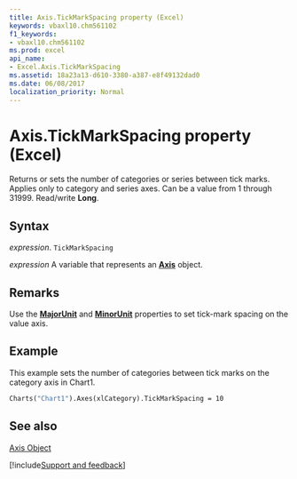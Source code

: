 ```yaml
---
title: Axis.TickMarkSpacing property (Excel)
keywords: vbaxl10.chm561102
f1_keywords:
- vbaxl10.chm561102
ms.prod: excel
api_name:
- Excel.Axis.TickMarkSpacing
ms.assetid: 18a23a13-d610-3380-a387-e8f49132dad0
ms.date: 06/08/2017
localization_priority: Normal
---
```



# Axis.TickMarkSpacing property (Excel)

Returns or sets the number of categories or series between tick marks. Applies only to category and series axes. Can be a value from 1 through 31999. Read/write  **Long**.


## Syntax

_expression_. `TickMarkSpacing`

_expression_ A variable that represents an **[Axis](Excel.Axis(object).md)** object.


## Remarks

Use the  **[MajorUnit](Excel.Axis.MajorUnit.md)** and **[MinorUnit](Excel.Axis.MinorUnit.md)** properties to set tick-mark spacing on the value axis.


## Example

This example sets the number of categories between tick marks on the category axis in Chart1.


```vb
Charts("Chart1").Axes(xlCategory).TickMarkSpacing = 10
```


## See also


[Axis Object](Excel.Axis(object).md)

[!include[Support and feedback](~/includes/feedback-boilerplate.md)]